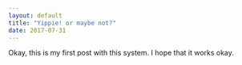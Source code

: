 ```yaml
---
layout: default
title: "Yippie! or maybe not?"
date: 2017-07-31
---
```

Okay, this is my first post with this system. I hope that it works okay.
